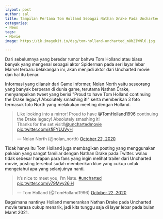 ```yaml
---
layout: post
author: sal
title: Tampilan Pertama Tom Holland Sebagai Nathan Drake Pada Uncharted Movie
categories:
- News
tags:
- Movie
image: https://ik.imagekit.io/dsg/tom-holland-uncharted_n8b2IWNl6.jpg

---
```

Dari sebelumnya yang beredar rumor bahwa Tom Holland atau biasa banyak yang mengenal sebagai aktor Spiderman pada seri layar lebar Marvel terbaru belakangan ini, akan menjadi aktor dari Uncharted movie dan hal itu benar.

Informasi yang dilansir dari Game Informer, Nolan North yaitu seseorang yang banyak berperan di dunia game, terutama Nathan Drake, menyampaikan tweet yang berisi "Proud to have Tom Holland continuing the Drake legacy! Absolutely smashing it!" serta memberikan 3 foto termasuk foto North yang melakukan meeting dengan Holland.

<blockquote class="twitter-tweet tw-align-center"><p lang="en" dir="ltr">Like looking into a mirror! Proud to have <a href="https://twitter.com/TomHolland1996?ref_src=twsrc%5Etfw">@TomHolland1996</a> continuing the Drake legacy! Absolutely smashing it!<br>Thanks for the set visit!!<a href="https://twitter.com/unchartedmovie?ref_src=twsrc%5Etfw">@unchartedmovie</a> <a href="https://t.co/sfiFYUJVyH">pic.twitter.com/sfiFYUJVyH</a></p>&mdash; Nolan North (@nolan_north) <a href="https://twitter.com/nolan_north/status/1319267274021203973?ref_src=twsrc%5Etfw">October 22, 2020</a></blockquote> <script async src="https://platform.twitter.com/widgets.js" charset="utf-8"></script>

Tidak hanya itu Tom Holland juga membagikan posting yang menggunakan pakaian yang sangat familiar dengan Nathan Drake pada Twitter. walau tidak sebesar harapan para fans yang ingin melihat trailer dari Uncharted movie, posting tersebut sudah memberikan klue yang cukup untuk mengetahui apa yang selanjutnya nanti.

<blockquote class="twitter-tweet tw-align-center"><p lang="en" dir="ltr">It’s nice to meet you, I’m Nate. <a href="https://twitter.com/hashtag/uncharted?src=hash&amp;ref_src=twsrc%5Etfw">#uncharted</a> <a href="https://t.co/v79Mvy26iH">pic.twitter.com/v79Mvy26iH</a></p>&mdash; Tom Holland (@TomHolland1996) <a href="https://twitter.com/TomHolland1996/status/1319299253425049605?ref_src=twsrc%5Etfw">October 22, 2020</a></blockquote> <script async src="https://platform.twitter.com/widgets.js" charset="utf-8"></script>

Bagaimana nantinya Holland memerankan Nathan Drake pada Uncharted movie terasa cukup menarik, jadi kita tunggu saja di layar lebar pada bulan Maret 2021.